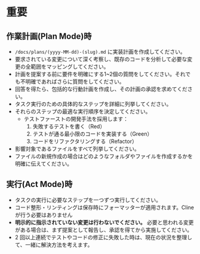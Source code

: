 # 重要

## 作業計画(Plan Mode)時

- `/docs/plans/(yyyy-MM-dd)-(slug).md` に実装計画を作成してください。
- 要求されている変更について深く考察し、既存のコードを分析して必要な変更の全範囲をマッピングしてください。
- 計画を提案する前に要件を明確にする1~2個の質問をしてください。それでも不明確であればさらに質問をしてください。
- 回答を得たら、包括的な行動計画を作成し、その計画の承認を求めてください。
- タスク実行のための具体的なステップを詳細に列挙してください。
- それらのステップの最適な実行順序を決定してください。
  - テストファーストの開発手法を採用します：
    1. 失敗するテストを書く（Red）
    2. テストが通る最小限のコードを実装する（Green）
    3. コードをリファクタリングする（Refactor）
- 影響対象であるファイルをすべて列挙してください。
- ファイルの新規作成の場合はどのようなフォルダやファイルを作成するかを明確に伝えてください。

## 実行(Act Mode)時

- タスクの実行に必要なステップを一つずつ実行してください。
- コード整形・リンティングは保存時にフォーマッターが適用されます。Clineが行う必要はありません
- **明示的に指示されていない変更は行わないでください。** 必要と思われる変更がある場合は、まず提案として報告し、承認を得てから実施してください。
- 2 回以上連続でテストやコードの修正に失敗した時は、現在の状況を整理して、一緒に解決方法を考えます。